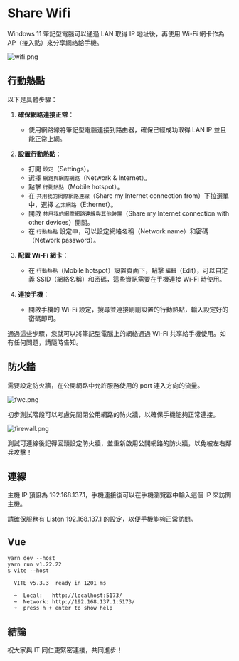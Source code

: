 # Share Wifi

Windows 11 筆記型電腦可以通過 LAN 取得 IP 地址後，再使用 Wi-Fi 網卡作為 AP（接入點）來分享網絡給手機。

![wifi.png](wifi.png)

## 行動熱點

以下是具體步驟：

1. **確保網絡連接正常**：
    - 使用網路線將筆記型電腦連接到路由器，確保已經成功取得 LAN IP 並且能正常上網。

2. **設置行動熱點**：
    - 打開 `設定`（Settings）。
    - 選擇 `網路與網際網路`（Network & Internet）。
    - 點擊 `行動熱點`（Mobile hotspot）。
    - 在 `共用我的網際網路連線`（Share my Internet connection from）下拉選單中，選擇 `乙太網路`（Ethernet）。
    - 開啟 `共用我的網際網路連線與其他裝置`（Share my Internet connection with other devices）開關。
    - 在 `行動熱點` 設定中，可以設定網絡名稱（Network name）和密碼（Network password）。

3. **配置 Wi-Fi 網卡**：
    - 在 `行動熱點`（Mobile hotspot）設置頁面下，點擊 `編輯`（Edit），可以自定義 SSID（網絡名稱）和密碼，這些資訊需要在手機連接 Wi-Fi 時使用。

4. **連接手機**：
    - 開啟手機的 Wi-Fi 設定，搜尋並連接剛剛設置的行動熱點，輸入設定好的密碼即可。

通過這些步驟，您就可以將筆記型電腦上的網絡通過 Wi-Fi 共享給手機使用。如有任何問題，請隨時告知。

## 防火牆

需要設定防火牆，在公開網路中允許服務使用的 port 連入方向的流量。

![fwc.png](fwc.png)

初步測試階段可以考慮先關閉公用網路的防火牆，以確保手機能夠正常連接。

![firewall.png](firewall.png)

測試可連線後記得回頭設定防火牆，並重新啟用公開網路的防火牆，以免被左右鄰兵攻擊！

## 連線

主機 IP 預設為 192.168.137.1，手機連接後可以在手機瀏覽器中輸入這個 IP 來訪問主機。

請確保服務有 Listen 192.168.137.1 的設定，以便手機能夠正常訪問。

## Vue

```Shell
yarn dev --host
yarn run v1.22.22
$ vite --host

  VITE v5.3.3  ready in 1201 ms

  ➜  Local:   http://localhost:5173/
  ➜  Network: http://192.168.137.1:5173/
  ➜  press h + enter to show help
```

## 結論

祝大家與 IT 同仁更緊密連接，共同進步！